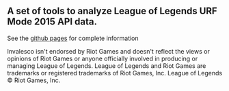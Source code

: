 ## A set of tools to analyze League of Legends URF Mode 2015 API data.

See the [github pages](tercenya.github.io/invalesco/) for complete information

Invalesco isn't endorsed by Riot Games and doesn't reflect the views or opinions of Riot Games or anyone officially involved in producing or managing League of Legends. League of Legends and Riot Games are trademarks or registered trademarks of Riot Games, Inc. League of Legends © Riot Games, Inc.
